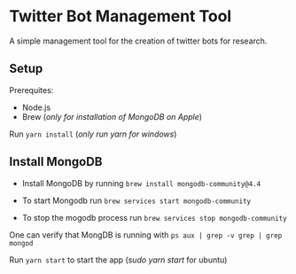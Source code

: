 # Twitter Bot Management Tool

A simple management tool for the creation of twitter bots for research.

## Setup

Prerequites:
- Node.js
- Brew (*only for installation of MongoDB on Apple*)

Run `yarn install` (*only run yarn for windows*)

## Install MongoDB

* Install MongoDB by running
```brew install mongodb-community@4.4```

* To start Mongodb run
```brew services start mongodb-community```

* To stop the mogodb process run
```brew services stop mongodb-community```

One can verify that MongDB is running with `ps aux | grep -v grep | grep mongod`

Run `yarn start` to start the app (*sudo yarn start* for ubuntu)
